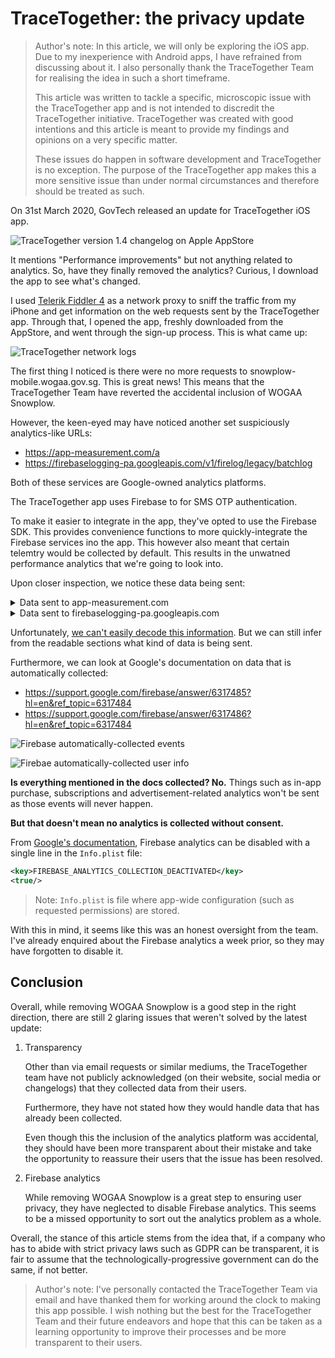 # TraceTogether: the privacy update

> Author's note: In this article, we will only be exploring the iOS app. Due to my inexperience with Android apps, I have refrained from discussing about it. I also personally thank the TraceTogether Team for realising the idea in such a short timeframe.
>
> This article was written to tackle a specific, microscopic issue with the TraceTogether app and is not intended to discredit the TraceTogether initiative. TraceTogether was created with good intentions and this article is meant to provide my findings and opinions on a very specific matter.
>
> These issues do happen in software development and TraceTogether is no exception. The purpose of the TraceTogether app makes this a more sensitive issue than under normal circumstances and therefore should be treated as such.

On 31st March 2020, GovTech released an update for TraceTogether iOS app.

![TraceTogether version 1.4 changelog on Apple AppStore](./media/tracetogether-apple-appstore-changelog.png)

It mentions "Performance improvements" but not anything related to analytics. So, have they finally removed the analytics? Curious, I download the app to see what's changed.

I used [Telerik Fiddler 4](https://www.telerik.com/download/fiddler) as a network proxy to sniff the traffic from my iPhone and get information on the web requests sent by the TraceTogether app. Through that, I opened the app, freshly downloaded from the AppStore, and went through the sign-up process. This is what came up:

![TraceTogether network logs](./media/tracetogether-network-logs.png)

The first thing I noticed is there were no more requests to snowplow-mobile.wogaa.gov.sg. This is great news! This means that the TraceTogether Team have reverted the accidental inclusion of WOGAA Snowplow.

However, the keen-eyed may have noticed another set suspiciously analytics-like URLs:

- https://app-measurement.com/a
- https://firebaselogging-pa.googleapis.com/v1/firelog/legacy/batchlog

Both of these services are Google-owned analytics platforms.

The TraceTogether app uses Firebase to for SMS OTP authentication.

To make it easier to integrate in the app, they've opted to use the Firebase SDK. This provides convenience functions to more quickly-integrate the Firebase services ino the app. This however also meant that certain telemtry would be collected by default. This results in the unwatned performance analytics that we're going to look into.

Upon closer inspection, we notice these data being sent:

<details>
<summary>Data sent to app-measurement.com</summary>

```
POST https://app-measurement.com/a HTTP/1.1
Host: app-measurement.com
Content-Type: application/x-www-form-urlencoded
Connection: keep-alive
Accept: */*
Accept-Language: en-sg
Content-Length: 1151
Accept-Encoding: gzip, deflate, br
User-Agent: TraceTogether/23 CFNetwork/1121.2.2 Darwin/19.3.0


 p


_oauto

_r

_uwa

_c

_pfo
"
_scInitialScreenViewController

_si ҃     _f݉   .݉   ._fi ݉   ._fot   ̢ .      .(݉   .0݉   .BiosJ13.3.1R
iPhone10,4Zen-sg` rsg.gov.tech.bluetrace 1.4        293E617885B149279E485D7CDCF6C1BC  )1:510731179958:ios:28487b80a62459446d5317 $DFCF2026-B857-4889-B915-FF77B702851D cFaJbOn7n0YshvmU1BVOg3         
 /

_sid Ӑ 

_sno


_oauto_s݉   .U

_si ҃     

_et
"
_scInitialScreenViewController


_oauto_e݉   .M

_si ҃     
"
_scInitialScreenViewController


_oauto_vs     . 

_si ҃     
"
_pcInitialScreenViewController
$
_scOnboardingStep1ViewController


_oauto

_pi ҃     _vs     .      .݉   ._fi ݉   ._fot   ̢ .݉   ._sid  Ӑ      ._sno      ._lte      ._se       .(݉   .0     .8݉   .BiosJ13.3.1R
iPhone10,4Zen-sg` rsg.gov.tech.bluetrace 1.4        293E617885B149279E485D7CDCF6C1BC  )1:510731179958:ios:28487b80a62459446d5317 ݉   . $DFCF2026-B857-4889-B915-FF77B702851D cFaJbOn7n0YshvmU1BVOg3         
```

</details>

<details>
<summary>Data sent to firebaselogging-pa.googleapis.com</summary>

```
POST https://firebaselogging-pa.googleapis.com/v1/firelog/legacy/batchlog HTTP/1.1
Host: firebaselogging-pa.googleapis.com
Content-Type: application/x-protobuf
Accept-Language: en-sg
Connection: keep-alive
Accept: */*
User-Agent: datatransport/4.0.0 fllsupport/1.4.0 apple/
X-Goog-Api-Key: AIzaSyB4G40IhwotnuD26vAV-0PAxOVr5zn1BCc
Accept-Encoding: gzip
Content-Length: 891


 
;"713"13.3.1*232SG:iPhoneBenZsg.gov.tech.bluetrace       .2 : J
iPhone10,4R)1:510731179958:ios:28487b80a62459446d5317bsg.gov.tech.bluetrace  60602000  13.3.1 13.0    
11E146-17E255     apple-sdk/17E255 fire-abt/3.1.2 fire-analytics/6.2.2 fire-auth/6.4.3 fire-fun/2.5.1 fire-iid/4.3.1 fire-install/1.1.0 fire-ios/6.6.2 fire-rc/4.4.7 fire-str/3.5.0 firebase-crashlytics/4.0.0-beta.4 swift/true xcode/11E146  x    ܾ  ό   .2 : J
iPhone10,4R)1:510731179958:ios:28487b80a62459446d5317bsg.gov.tech.bluetrace  60602000   13.3.1 13.0    
11E146-17E255     apple-sdk/17E255 fire-abt/3.1.2 fire-analytics/6.2.2 fire-auth/6.4.3 fire-fun/2.5.1 fire-iid/4.3.1 fire-install/1.1.0 fire-ios/6.6.2 fire-rc/4.4.7 fire-str/3.5.0 firebase-crashlytics/4.0.0-beta.4 swift/true xcode/11E146  x            .@    
```

</details>

Unfortunately, [we can't easily decode this information](https://stackoverflow.com/questions/54461349/how-to-decrypt-firebase-requests-to-app-measurement-com/54463682). But we can still infer from the readable sections what kind of data is being sent.

Furthermore, we can look at Google's documentation on data that is automatically collected:

- https://support.google.com/firebase/answer/6317485?hl=en&ref_topic=6317484
- https://support.google.com/firebase/answer/6317486?hl=en&ref_topic=6317484

![Firebase automatically-collected events](./media/tracetogether-firebase-auto-events.png)

![Firebae automatically-collected user info](./media/tracetogether-firebase-auto-user-info.png)

**Is everything mentioned in the docs collected? No.** Things such as in-app purchase, subscriptions and advertisement-related analytics won't be sent as those events will never happen.

**But that doesn't mean no analytics is collected without consent.**

From [Google's documentation](https://firebase.google.com/docs/analytics/configure-data-collection#permanently_deactivate_collection_2), Firebase analytics can be disabled with a single line in the `Info.plist` file:

```xml
<key>FIREBASE_ANALYTICS_COLLECTION_DEACTIVATED</key>
<true/>
```

> Note: `Info.plist` is file where app-wide configuration (such as requested permissions) are stored.

With this in mind, it seems like this was an honest oversight from the team. I've already enquired about the Firebase analytics a week prior, so they may have forgotten to disable it.

## Conclusion

Overall, while removing WOGAA Snowplow is a good step in the right direction, there are still 2 glaring issues that weren't solved by the latest update:

1. Transparency

    Other than via email requests or similar mediums, the TraceTogether team have not publicly acknowledged (on their website, social media or changelogs) that they collected data from their users.

    Furthermore, they have not stated how they would handle data that has already been collected.

    Even though this the inclusion of the analytics platform was accidental, they should have been more transparent about their mistake and take the opportunity to reassure their users that the issue has been resolved.

2. Firebase analytics

    While removing WOGAA Snowplow is a great step to ensuring user privacy, they have neglected to disable Firebase analytics. This seems to be a missed opportunity to sort out the analytics problem as a whole.

Overall, the stance of this article stems from the idea that, if a company who has to abide with strict privacy laws such as GDPR can be transparent, it is  fair to assume that the technologically-progressive government can do  the same, if not better.

> Author's note: I've personally contacted the TraceTogether Team via email and have thanked them for working around the clock to making this app possible. I wish nothing but the best for the TraceTogether Team and their future endeavors and hope that this can be taken as a learning opportunity to improve their processes and be more transparent to their users.
